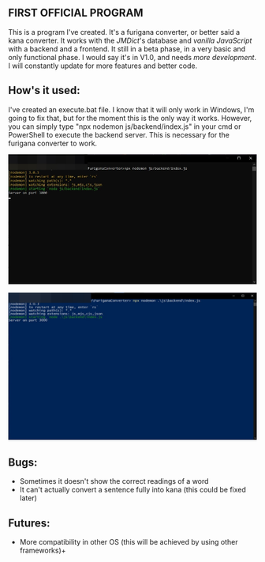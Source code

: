 **FIRST OFFICIAL PROGRAM**
--------------------------------

This is a program I've created. It's a furigana converter, or better said a kana converter. It works with the _JMDict_'s database and _vanilla JavaScript_ with a backend and a frontend. It still in a beta phase, in a very basic and only functional phase. I would say it's in V1.0, and needs _more development_. I will constantly update for more features and better code.

**How's it used:**
----------------------------------
I've created an execute.bat file. I know that it will only work in Windows, I'm going to fix that, but for the moment this is the only way it works. However, you can simply type "npx nodemon js/backend/index.js" in your cmd or PowerShell to execute the backend server. This is necessary for the furigana converter to work.

![IMAGEN CMD](./examples/IMAGEN%20CMD.jpeg)

![IMAGEN POWERSHELL](./examples/IMAGEN%20POWERSHELL.jpeg)

**Bugs:**
---------------------------------
- Sometimes it doesn't show the correct readings of a word
- It can't actually convert a sentence fully into kana (this could be fixed later)


**Futures:**
---------------------------------
* More compatibility in other OS (this will be achieved by using other frameworks)+
